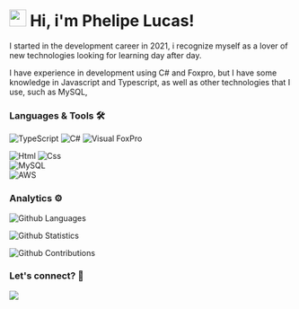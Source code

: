 




<h1><img src="https://emojis.slackmojis.com/emojis/images/1531849430/4246/blob-sunglasses.gif?1531849430" width="30"/> 
Hi, i'm Phelipe Lucas!</h1>

<p>I started in the development career in 2021, i recognize myself as a lover of new technologies looking for learning day after day.
 
I have experience in development using C# and Foxpro, but I have some knowledge in Javascript and Typescript, as well as other technologies that I use, such as MySQL, 

### Languages & Tools 🛠  
![TypeScript](https://img.shields.io/badge/-Typescript-05122A?style=flat&color=green)&nbsp;![C#](https://img.shields.io/badge/-Csharp-05122A?style=flat&color=green)&nbsp;![Visual FoxPro](https://img.shields.io/badge/-FoxPro-05122A?style=flat&color=green)&nbsp;  

![Html](https://img.shields.io/badge/-Html-05122A?style=flat&color=gray)&nbsp;![Css](https://img.shields.io/badge/-Css-05122A?style=flat&color=gray)&nbsp;  
![MySQL](https://img.shields.io/badge/-MySQL-05122A?style=flat&color=yellow)&nbsp;  
![AWS](https://img.shields.io/badge/-AWS-05122A?style=flat&color=blue)&nbsp;  


### Analytics ⚙️

![Github Languages](https://github-readme-stats.vercel.app/api/top-langs/?username=phlucasfr&layout=compact&count_private=true)

![Github Statistics](https://github-readme-stats.vercel.app/api/?username=phlucasfr&count_private=true&show_icons=true)

![Github Contributions](https://github-readme-streak-stats.herokuapp.com/?user=phlucasfr&hide_border=true)

### Let's connect? 🤝

<p align="left">

<a href="linkedin.com/in/phlucasfr"><img 
src="https://img.shields.io/badge/-LinkedIn-0077B5?style=flat&logo=Linkedin&logoColor=white"/></a>

</p>
